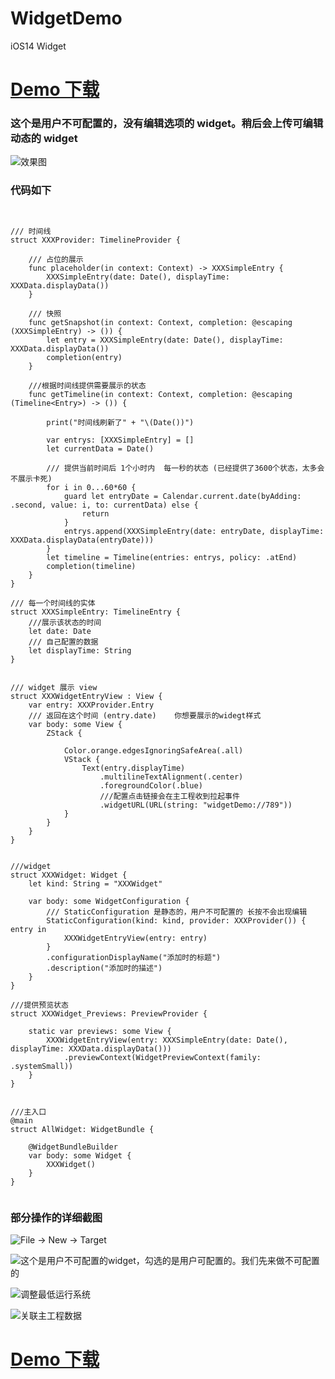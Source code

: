 # WidgetDemo


iOS14 Widget

# [Demo 下载](https://github.com/xxxIxxxx/WidgetDemo)

### 这个是用户不可配置的，没有编辑选项的 widget。稍后会上传可编辑动态的 widget

![效果图](https://upload-images.jianshu.io/upload_images/2331323-126d13797dd4e2de.jpeg?imageMogr2/auto-orient/strip%7CimageView2/2/w/1240)


### 代码如下
```


/// 时间线
struct XXXProvider: TimelineProvider {
    
    /// 占位的展示
    func placeholder(in context: Context) -> XXXSimpleEntry {
        XXXSimpleEntry(date: Date(), displayTime: XXXData.displayData())
    }
    
    /// 快照
    func getSnapshot(in context: Context, completion: @escaping (XXXSimpleEntry) -> ()) {
        let entry = XXXSimpleEntry(date: Date(), displayTime: XXXData.displayData())
        completion(entry)
    }

    ///根据时间线提供需要展示的状态
    func getTimeline(in context: Context, completion: @escaping (Timeline<Entry>) -> ()) {
        
        print("时间线刷新了" + "\(Date())")
        
        var entrys: [XXXSimpleEntry] = []
        let currentData = Date()
        
        /// 提供当前时间后 1个小时内  每一秒的状态 (已经提供了3600个状态，太多会不展示卡死)
        for i in 0...60*60 {
            guard let entryDate = Calendar.current.date(byAdding: .second, value: i, to: currentData) else {
                return
            }
            entrys.append(XXXSimpleEntry(date: entryDate, displayTime: XXXData.displayData(entryDate)))
        }
        let timeline = Timeline(entries: entrys, policy: .atEnd)
        completion(timeline)
    }
}

/// 每一个时间线的实体
struct XXXSimpleEntry: TimelineEntry {
    ///展示该状态的时间
    let date: Date
    /// 自己配置的数据
    let displayTime: String
}


/// widget 展示 view
struct XXXWidgetEntryView : View {
    var entry: XXXProvider.Entry
    /// 返回在这个时间 (entry.date)    你想要展示的widegt样式
    var body: some View {
        ZStack {
            
            Color.orange.edgesIgnoringSafeArea(.all)
            VStack {
                Text(entry.displayTime)
                    .multilineTextAlignment(.center)
                    .foregroundColor(.blue)
                    ///配置点击链接会在主工程收到拉起事件
                    .widgetURL(URL(string: "widgetDemo://789"))
            }
        }
    }
}


///widget
struct XXXWidget: Widget {
    let kind: String = "XXXWidget"

    var body: some WidgetConfiguration {
        /// StaticConfiguration 是静态的，用户不可配置的 长按不会出现编辑
        StaticConfiguration(kind: kind, provider: XXXProvider()) { entry in
            XXXWidgetEntryView(entry: entry)
        }
        .configurationDisplayName("添加时的标题")
        .description("添加时的描述")
    }
}

///提供预览状态
struct XXXWidget_Previews: PreviewProvider {
    
    static var previews: some View {
        XXXWidgetEntryView(entry: XXXSimpleEntry(date: Date(), displayTime: XXXData.displayData()))
            .previewContext(WidgetPreviewContext(family: .systemSmall))
    }
}


///主入口
@main
struct AllWidget: WidgetBundle {
    
    @WidgetBundleBuilder
    var body: some Widget {
        XXXWidget()
    }
}


```


### 部分操作的详细截图

![File -> New -> Target](https://upload-images.jianshu.io/upload_images/2331323-d4e70bcacfcacc7d.png?imageMogr2/auto-orient/strip%7CimageView2/2/w/1240)

![这个是用户不可配置的widget，勾选的是用户可配置的。我们先来做不可配置的](https://upload-images.jianshu.io/upload_images/2331323-b19a4ce4f064179c.png?imageMogr2/auto-orient/strip%7CimageView2/2/w/1240)

![调整最低运行系统](https://upload-images.jianshu.io/upload_images/2331323-786376718471b3c5.png?imageMogr2/auto-orient/strip%7CimageView2/2/w/1240)


![关联主工程数据](https://upload-images.jianshu.io/upload_images/2331323-5fcaf3ede4232577.png?imageMogr2/auto-orient/strip%7CimageView2/2/w/1240)


# [Demo 下载](https://github.com/xxxIxxxx/WidgetDemo)